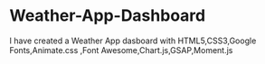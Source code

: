 # Weather-App-Dashboard
I have created a Weather App dasboard with HTML5,CSS3,Google Fonts,Animate.css ,Font Awesome,Chart.js,GSAP,Moment.js
